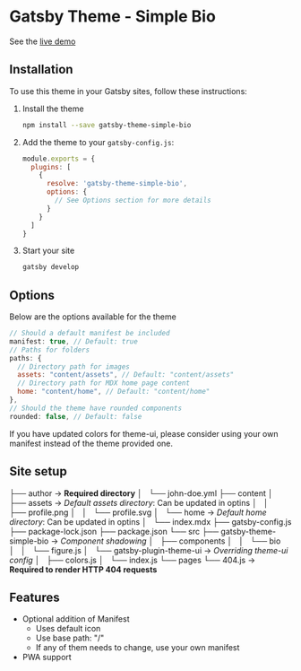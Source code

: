 # Gatsby Theme  - Simple Bio

See the [live demo](https://sonapraneeth-a.github.io/gatsby-theme-simple-bio/)

## Installation

To use this theme in your Gatsby sites, follow these instructions:

1.  Install the theme
    ```sh
    npm install --save gatsby-theme-simple-bio
    ```

2.  Add the theme to your `gatsby-config.js`:
    ```js
    module.exports = {
      plugins: [
        {
          resolve: 'gatsby-theme-simple-bio',
          options: {
            // See Options section for more details
          }
        }
      ]
    }
    ```

3.  Start your site
    ```sh
    gatsby develop
    ```

## Options

Below are the options available for the theme

```js
// Should a default manifest be included
manifest: true, // Default: true
// Paths for folders
paths: {
  // Directory path for images
  assets: "content/assets", // Default: "content/assets"
  // Directory path for MDX home page content
  home: "content/home", // Default: "content/home"
},
// Should the theme have rounded components
rounded: false, // Default: false
```

If you have updated colors for theme-ui, please consider using your own manifest instead of the theme provided one.

## Site setup

├── author -> **Required directory**
│   └── john-doe.yml
├── content
│   ├── assets -> *Default assets directory*: Can be updated in optins
│   │   ├── profile.png
│   │   └── profile.svg
│   └── home -> *Default home directory*: Can be updated in optins
│       └── index.mdx
├── gatsby-config.js
├── package-lock.json
├── package.json
└── src
    ├── gatsby-theme-simple-bio -> *Component shadowing*
    │   ├── components
    │   │   └── bio
    │   │       └── figure.js
    │   └── gatsby-plugin-theme-ui -> *Overriding theme-ui config*
    │       ├── colors.js
    │       └── index.js
    └── pages
        └── 404.js -> **Required to render HTTP 404 requests**

## Features

- Optional addition of Manifest
  - Uses default icon
  - Use base path: "/"
  - If any of them needs to change, use your own manifest
- PWA support
